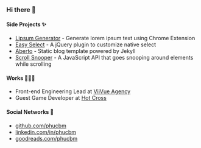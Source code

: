 ### Hi there 👋

#### Side Projects ✨

- [Lipsum Generator](https://chrome.google.com/webstore/detail/lipsum-generator/fepopmflofkppphpkfjdbmimglkeifna) - Generate lorem ipsum text using Chrome Extension
- [Easy Select](https://github.com/viivue/easy-select) - A jQuery plugin to customize native select
- [Aberto](https://github.com/phucbm/aberto) - Static blog template powered by Jekyll
- [Scroll Snooper](https://github.com/phucbm/scroll-snooper) - A JavaScript API that goes snooping around elements while scrolling

#### Works 🧑🏻‍💻

- Front-end Engineering Lead at [ViiVue Agency](https://viivue.com)
- Guest Game Developer at [Hot Cross](https://hotcross.com/)

#### Social Networks 👀

- [github.com/phucbm](https://github.com/phucbm)
- [linkedin.com/in/phucbm](https://www.linkedin.com/in/phucbm/)
- [goodreads.com/phucbm](https://www.goodreads.com/phucbm)
